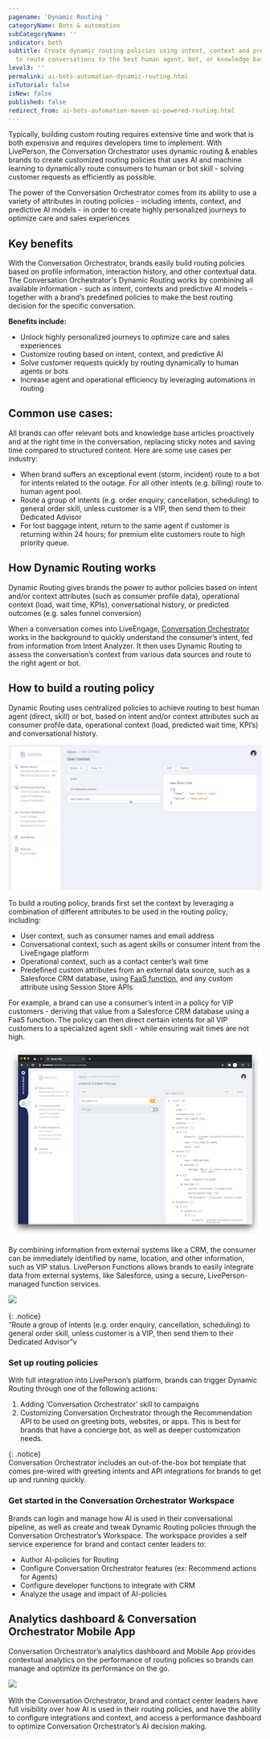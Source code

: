 ```yaml
---
pagename: 'Dynamic Routing '
categoryName: Bots & automation
subCategoryName: ''
indicator: both
subtitle: Create dynamic routing policies using intent, context and predictive attributes
  to route conversations to the best human agent, bot, or knowledge base content.
level3: ''
permalink: ai-bots-automation-dynamic-routing.html
isTutorial: false
isNew: false
published: false
redirect_from: ai-bots-automation-maven-ai-powered-routing.html
---
```


Typically, building custom routing requires extensive time and work that is both expensive and requires developers time to implement. With LivePerson, the Conversation Orchestrator uses dynamic routing & enables brands to create customized routing policies that uses AI and machine learning to dynamically route consumers to human or bot skill - solving customer requests as efficiently as possible.

The power of the Conversation Orchestrator comes from its ability to use a variety of attributes in routing policies - including intents, context, and predictive AI models - in order to create highly personalized journeys to optimize care and sales experiences

## Key benefits

With the Conversation Orchestrator, brands easily build routing policies based on profile information, interaction history, and other contextual data. The Conversation Orchestrator's Dynamic Routing works by combining all available information - such as intent, contexts and predictive AI models - together with a brand’s predefined policies to make the best routing decision for the specific conversation.

**Benefits include:**

* Unlock highly personalized journeys to optimize care and sales experiences
* Customize routing based on intent, context, and predictive AI
* Solve customer requests quickly by routing dynamically to human agents or bots
* Increase agent and operational efficiency by leveraging automations in routing

## Common use cases:

All brands can offer relevant bots and knowledge base articles proactively and at the right time in the conversation, replacing sticky notes and saving time compared to structured content. Here are some use cases per industry:

* When brand suffers an exceptional event (storm, incident) route to a bot for intents related to the outage. For all other intents (e.g. billing) route to human agent pool.
* Route a group of intents (e.g. order enquiry, cancellation, scheduling) to general order skill, unless customer is a VIP, then send them to their Dedicated Advisor
* For lost baggage intent, return to the same agent if customer is returning within 24 hours; for premium elite customers route to high priority queue.

## How Dynamic Routing works

Dynamic Routing gives brands the power to author policies based on intent and/or context attributes (such as consumer profile data), operational context (load, wait time, KPIs), conversational history, or predicted outcomes (e.g. sales funnel conversion)

When a conversation comes into LiveEngage, [Conversation Orchestrator](https://knowledge.liveperson.com/ai-bots-automation-maven-overview.html) works in the background to quickly understand the consumer’s intent, fed from information from Intent Analyzer. It then uses Dynamic Routing to assess the conversation’s context from various data sources and route to the right agent or bot.

## How to build a routing policy

Dynamic Routing uses centralized policies to achieve routing to best human agent (direct, skill) or bot, based on intent and/or context attributes such as consumer profile data, operational context (load, predicted wait time, KPI’s) and conversational history.

![](/img/ai-powered-routing-1.png)

To build a routing policy, brands first set the context by leveraging a combination of different attributes to be used in the routing policy, including:

* User context, such as consumer names and email address
* Conversational context, such as agent skills or consumer intent from the LiveEngage platform
* Operational context, such as a contact center’s wait time
* Predefined custom attributes from an external data source, such as a Salesforce CRM database, using [FaaS function](https://knowledge.liveperson.com/developer-tools-liveperson-functions.html), and any custom attribute using Session Store APIs

For example, a brand can use a consumer’s intent in a policy for VIP customers - deriving that value from a Salesforce CRM database using a FaaS function. The policy can then direct certain intents for all VIP customers to a specialized agent skill - while ensuring wait times are not high.

![](/img/ai-powered-routing-2.png)

By combining information from external systems like a CRM, the consumer can be immediately identified by name, location, and other information, such as VIP status. LivePerson Functions allows brands to easily integrate data from external systems, like Salesforce, using a secure, LivePerson-managed function services.

![](/img/maven-overview-4-1.png)

{: .notice}  
“Route a group of intents (e.g. order enquiry, cancellation, scheduling) to general order skill, unless customer is a VIP, then send them to their Dedicated Advisor”v

### Set up routing policies

With full integration into LivePerson’s platform, brands can trigger Dynamic Routing through one of the following actions:

1. Adding ‘Conversation Orchestrator’ skill to campaigns
2. Customizing Conversation Orchestrator through the Recommendation API to be used on greeting bots, websites, or apps. This is best for brands that have a concierge bot, as well as deeper customization needs.

{: .notice}  
Conversation Orchestrator includes an out-of-the-box bot template that comes pre-wired with greeting intents and API integrations for brands to get up and running quickly.

### Get started in the Conversation Orchestrator Workspace

Brands can login and manage how AI is used in their conversational pipeline, as well as create and tweak Dynamic Routing policies through the Conversation Orchestrator’s Workspace. The workspace provides a self service experience for brand and contact center leaders to:

* Author AI-policies for Routing
* Configure Conversation Orchestrator features (ex: Recommend actions for Agents)
* Configure developer functions to integrate with CRM
* Analyze the usage and impact of AI-policies

## Analytics dashboard & Conversation Orchestrator Mobile App

Conversation Orchestrator’s analytics dashboard and Mobile App provides contextual analytics on the performance of routing policies so brands can manage and optimize its performance on the go.

![](/img/ai-powered-routing-4-1.png)

With the Conversation Orchestrator, brand and contact center leaders have full visibility over how AI is used in their routing policies, and have the ability to configure integrations and context, and access a performance dashboard to optimize Conversation Orchestrator’s AI decision making.
